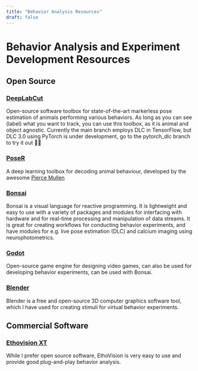```yaml
---
title: "Behavior Analysis Resources"
draft: false
---
```


# Behavior Analysis and Experiment Development Resources

## Open Source

### [DeepLabCut](https://github.com/DeepLabCut/DeepLabCut)

Open-source software toolbox for state-of-the-art markerless pose estimation of animals performing various behaviors. As long as you can see (label) what you want to track, you can use this toolbox, as it is animal and object agnostic. Currently the main branch employs DLC in TensorFlow, but DLC 3.0 using PyTorch is under development, go to the pytorch_dlc branch to try it out 💪🏼

### [PoseR](https://www.napari-hub.org/plugins/PoseR-napari)

A deep learning toolbox for decoding animal behaviour, developed by the awesome [Pierce Mullen](https://www.st-andrews.ac.uk/psychology-neuroscience/people/pnm1/)

### [Bonsai](https://bonsai-rx.org)

Bonsai is a visual language for reactive programming. It is lightweight and easy to use with a variety of packages and modules for interfacing with hardware and for real-time processing and manipulation of data streams. It is great for creating workflows for conducting behavior experiments, and have modules for e.g. live pose estimation (DLC) and calcium imaging using neurophotometrics.

### [Godot](https://godotengine.org)

Open-source game engine for designing video games, can also be used for developing behavior experiments, can be used with Bonsai.

### [Blender](https://www.blender.org)

Blender is a free and open-source 3D computer graphics software tool, which I have used for creating stimuli for virtual behavior experiments.

## Commercial Software

### [Ethovision XT](https://www.noldus.com/ethovision-xt)
While I prefer open source software, EthoVision is very easy to use and provide good plug-and-play behavior analysis.